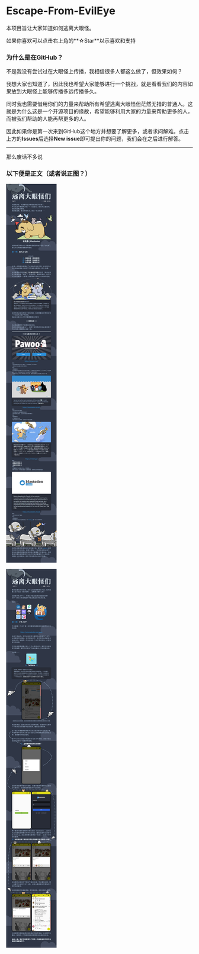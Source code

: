Escape-From-EvilEye
=================

本项目旨让大家知道如何逃离大眼怪。

如果你喜欢可以点击右上角的**☆Star**以示喜欢和支持

### 为什么是在GitHub？
不是我没有尝试过在大眼怪上传播，我相信很多人都这么做了，但效果如何？

我想大家也知道了，因此我也希望大家能够进行一个挑战，就是看看我们的内容如果放到大眼怪上能够传播多远传播多久。

同时我也需要借用你们的力量来帮助所有希望逃离大眼怪但茫然无措的普通人。这就是为什么这是一个开源项目的缘故，希望能够利用大家的力量来帮助更多的人，而被我们帮助的人能再帮更多的人。

因此如果你是第一次来到GitHub这个地方并想要了解更多，或者求问解难。点击上方的**Issues**后选择**New issue**即可提出你的问题，我们会在之后进行解答。

***** 

那么废话不多说

### 以下便是正文（或者说正图？）
![Escape-From-EvilEye-Guide-1](https://raw.githubusercontent.com/Emergency-Buoy/Escape-From-EvilEye/master/Escape-From-EvilEye-1.jpg)

![Escape-From-EvilEye-Guide-2](https://raw.githubusercontent.com/Emergency-Buoy/Escape-From-EvilEye/master/Escape-From-EvilEye-2.jpg)

